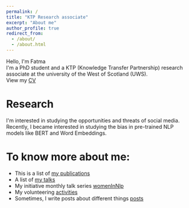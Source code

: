 ```yaml
---
permalink: /
title: "KTP Research associate"
excerpt: "About me"
author_profile: true
redirect_from:
  - /about/
  - /about.html
---
```

Hello, I'm Fatma <br>
I'm a PhD student and a KTP (Knowledge Transfer Partnership) research associate at the university of the West of Scotland (UWS).<br>
View my [CV](files/CV.pdf)

Research
========
I'm interested in studying the opportunities and threats of social media.
Recently, I became interested in studying the bias in pre-trained NLP models like BERT and Word Embeddings.

To know more about me:
======================
* This is a list of [my publications](publications.md)
* A list of [my talks](talks.md)
* My initiative monthly talk series [womenInNlp](womenInNlp.md)
* My volunteering [activities](activities.md)
* Sometimes, I write posts about different things [posts](posts.md)




